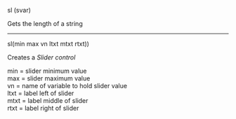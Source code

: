 <span style='color:var(--vscode-symbolIcon-methodForeground);'>sl</span> (<span style='color:var(--vscode-symbolIcon-variableForeground);'>svar</span>) 

Gets the length of a string

--- 

<span style='color:var(--vscode-symbolIcon-methodForeground);'>sl</span>(<span style='color:var(--vscode-symbolIcon-variableForeground);'>min max vn ltxt mtxt rtxt)</span>)  

Creates a *Slider control*  

<span style='color:var(--vscode-symbolIcon-variableForeground);'>min</span> = slider minimum value  
<span style='color:var(--vscode-symbolIcon-variableForeground);'>max</span> = slider maximum value  
<span style='color:var(--vscode-symbolIcon-variableForeground);'>vn</span> = name of variable to hold slider value  
<span style='color:var(--vscode-symbolIcon-variableForeground);'>ltxt</span> = label left of slider  
<span style='color:var(--vscode-symbolIcon-variableForeground);'>mtxt</span> = label middle of slider  
<span style='color:var(--vscode-symbolIcon-variableForeground);'>rtxt</span> = label right of slider  